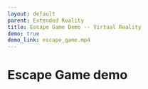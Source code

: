 ```yaml
---
layout: default 
parent: Extended Reality
title: Escape Game Demo -- Virtual Reality
demo: true
demo_link: escape_game.mp4
---
```


# Escape Game demo
